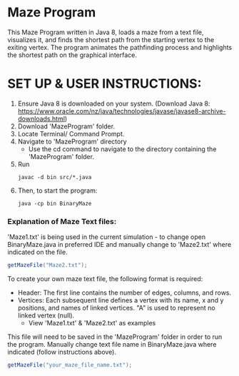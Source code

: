 # Maze Program

This Maze Program written in Java 8, loads a maze from a text file, visualizes it, and finds the shortest path from the starting vertex to the exiting vertex. The program animates the pathfinding process and highlights the shortest path on the graphical interface.

# SET UP & USER INSTRUCTIONS: 
1. Ensure Java 8 is downloaded on your system. (Download Java 8: https://www.oracle.com/nz/java/technologies/javase/javase8-archive-downloads.html)
2. Download 'MazeProgram' folder.
3. Locate Terminal/ Command Prompt.
4. Navigate to 'MazeProgram' directory
   - Use the cd command to navigate to the directory containing the 'MazeProgram' folder.
5. Run
   ```nano
   javac -d bin src/*.java
   ```
6. Then, to start the program:
   ```nano
   java -cp bin BinaryMaze
   ```
   
### Explanation of Maze Text files:
'Maze1.txt' is being used in the current simulation - to change open BinaryMaze.java in preferred IDE and manually change to 'Maze2.txt' where indicated on the file.
```java
getMazeFile("Maze2.txt");
```

To create your own maze text file, the following format is required:
* Header: The first line contains the number of edges, columns, and rows.
* Vertices: Each subsequent line defines a vertex with its name, x and y positions, and names of linked vertices. "A" is used to represent no linked vertex (null).
  * View 'Maze1.txt' & 'Maze2.txt' as examples

This file will need to be saved in the 'MazeProgram' folder in order to run the program. Manually change text file name in BinaryMaze.java where indicated (follow instructions above).
```java
getMazeFile("your_maze_file_name.txt");
```
